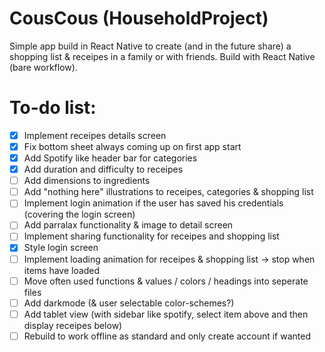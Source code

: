 # CousCous (HouseholdProject)
Simple app build in React Native to create (and in the future share) a shopping list & receipes in a family or with friends.
Build with React Native (bare workflow).

# To-do list:
- [x] Implement receipes details screen
- [x] Fix bottom sheet always coming up on first app start
- [x] Add Spotify like header bar for categories
- [x] Add duration and difficulty to receipes
- [ ] Add dimensions to ingredients
- [ ] Add "nothing here" illustrations to receipes, categories & shopping list
- [ ] Implement login animation if the user has saved his credentials (covering the login screen)
- [ ] Add parralax functionality & image to detail screen
- [ ] Implement sharing functionality for receipes and shopping list
- [x] Style login screen
- [ ] Implement loading animation for receipes & shopping list -> stop when items have loaded
- [ ] Move often used functions & values / colors / headings into seperate files
- [ ] Add darkmode (& user selectable color-schemes?)
- [ ] Add tablet view (with sidebar like spotify, select item above and then display receipes below)
- [ ] Rebuild to work offline as standard and only create account if wanted
